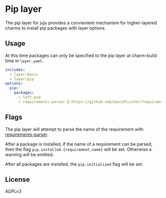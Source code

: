 # Pip layer

The pip layer for juju provides a convienient mechanism for
higher-layered charms to install pip packages with layer
options.

## Usage

At this time packages can only be specified to the pip layer
at charm-build time in `layer.yaml`.

```yaml
includes:
  - layer:basic
  - layer:pip
options:
  pip:
    packages:
      - left-pad
      - requirements-parser @ https://github.com/davidfischer/requirements-parser.git
```

## Flags

The pip layer will attempt to parse the name of the requirement with 
[requirements-parser](https://github.com/davidfischer/requirements-parser).

After a package is installed, if the name of a requirement can be parsed, then the flag 
`pip.installed.{requirement_name}` will be set. Otherwise a warning will be emitted.

After all packages are installed, the `pip.initialized` flag will be set.

## License

AGPLv3
